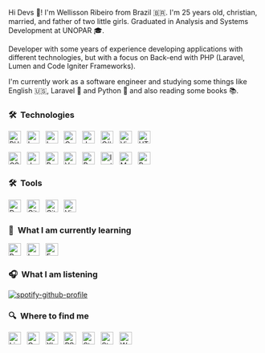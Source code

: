 Hi Devs 🖖! I'm Wellisson Ribeiro from Brazil 🇧🇷. I'm 25 years old, christian, married, and father of two little girls.
Graduated in Analysis and Systems Development at UNOPAR 🎓.

Developer with some years of experience developing applications with different technologies,
but with a focus on Back-end with PHP (Laravel, Lumen and Code Igniter Frameworks).

I'm currently work as a software engineer and studying some things like English 🇺🇸, Laravel 🐘 and Python 🐍 and also reading some books 📚.

### 🛠  Technologies

[<img alt="PHP" src="https://img.shields.io/badge/PHP-000?logo=php&logoColor=#23777BB4" height="25"/>][tech_tools_anchor]
&nbsp;
[<img alt="Laravel" src="https://img.shields.io/badge/Laravel-000?&logo=laravel&logoColor=#23FF2D20" height="25"/>][tech_tools_anchor]
&nbsp;
[<img alt="Lumen" src="https://img.shields.io/badge/Lumen-000?&logo=laravel&logoColor=#23FF2D20" height="25"/>][tech_tools_anchor]
&nbsp;
[<img alt="Code Igniter" src="https://img.shields.io/badge/Code Igniter-000?logo=codeigniter&logoColor=#EF4223" height="25"/>][tech_tools_anchor]
&nbsp;
[<img alt="JavaScript logo" src="https://img.shields.io/badge/JavaScript-000?logo=Javascript&logoColor=F7DF1E" title="JavaScript" height="25" />][tech_tools_anchor]
&nbsp;
[<img alt="C#" src="https://img.shields.io/badge/C%23-000?logo=c-sharp&logoColor=23563D7C" title="C#" height="25" />][tech_tools_anchor]
&nbsp;
[<img alt="Visual Basic" src="https://img.shields.io/badge/Visual Basic-000?logo=visual%20studio&logoColor=2A82BA" title="Visual Basic" height="25" />][tech_tools_anchor]
&nbsp;
[<img alt="HTML logo"  src="https://img.shields.io/badge/HTML-000?logo=html5&logoColor=E34F26" title="HTML5" height="25" />][tech_tools_anchor]

[<img alt="CSS3 logo" src="https://img.shields.io/badge/CSS-000?logo=css3&logoColor=1572B6" title="CSS" height="25" />][tech_tools_anchor]
&nbsp;
[<img alt="Jquery" src="https://img.shields.io/badge/jQuery-000?logo=jquery&logoColor=1572B6" height="25"/>][tech_tools_anchor]
&nbsp;
[<img alt="React Native" src="https://img.shields.io/badge/React-000?logo=react&logoColor=61DAFB" title="React" height="25" />][tech_tools_anchor]
&nbsp;
[<img alt="Vue.js" src="https://img.shields.io/badge/Vue.js-000?logo=vue.js&logoColor=4FC08D" height="25" />][tech_tools_anchor]
&nbsp;
[<img alt="Bootstrap" src="https://img.shields.io/badge/Bootstrap-000?logo=bootstrap&logoColor=#23563D7C" height="25"/>][tech_tools_anchor]
&nbsp;
[<img alt="Ionic" src="https://img.shields.io/badge/Ionic-000?logo=ionic&logoColor=#3880FF" height="25"/>][tech_tools_anchor]
&nbsp;
[<img alt="MySQL" src="https://img.shields.io/badge/MySQL-000?logo=mysql&logoColor=#00000F" height="25"/>][tech_tools_anchor]
&nbsp;
[<img alt="Postgres" src ="https://img.shields.io/badge/Postgres-000?logo=postgresql&logoColor=#23316192" height="25"/>][tech_tools_anchor]
&nbsp;

### 🛠  Tools
[<img alt="Docker" src="https://img.shields.io/badge/Docker-000?logo=docker&logoColor=#1572B6" height="25"/>][tech_tools_anchor]
&nbsp;
[<img alt="GitHub" src="https://img.shields.io/badge/Github-000?logo=github&logoColor=white" height="25"/>][tech_tools_anchor]
&nbsp;
[<img alt="GitHub Actions" src="https://img.shields.io/badge/Github Actions-000?logo=githubactions&logoColor=white" height="25"/>][tech_tools_anchor]
&nbsp;
[<img src="https://img.shields.io/badge/VS%20Code-000?logo=visual-studio-code&logoColor=007ACC" alt="Visual Studio Code logo" title="Visual Studio Code" height="25" />][tech_tools_anchor]
&nbsp;

### 📖  What I am currently learning

[<img alt="Python" src="https://img.shields.io/badge/Python-000?&logo=python&logoColor=#2314354C" height="25"/>][tech_tools_anchor]
&nbsp;
[<img alt="Laravel" src="https://img.shields.io/badge/Laravel-000?&logo=laravel&logoColor=#23FF2D20" height="25"/>][tech_tools_anchor]
&nbsp;
[<img alt="English" src="https://img.shields.io/badge/English-000" height="25"/>][tech_tools_anchor]
&nbsp;

### 🎧  What I am listening

[![spotify-github-profile](https://spotify-github-profile.vercel.app/api/view?uid=itd9eq7e1e947txikhoq350jh&cover_image=true&theme=novatorem)](https://github.com/kittinan/spotify-github-profile)

### 🔍  Where to find me

[<img src="https://img.shields.io/badge/LinkedIn-000?logo=linkedin&logoColor=0077B5" alt="LinkedIn logo" title="LinkedIn" height="25" />](https://www.linkedin.com/in/wellisson-ribeiro)
&nbsp;
[<img src="https://img.shields.io/badge/Gmail-000?logo=gmail&logoColor=#D14836" alt="Gmail" title="Gmail" height="25" />](mailto:welleh10@gmail.com)
&nbsp;
[<img src="https://img.shields.io/badge/Xbox-000?logo=xbox&logoColor=107C10" alt="Xbox Live" title="Xbox Live" height="25" />](Wbrucewayne)
&nbsp;
[<img src="https://img.shields.io/badge/PlayStation-000?logo=Playstation&logoColor=#003791" alt="PSN" title="PSN" height="25" />](https://psnprofiles.com/wriibeiro)
&nbsp;
[<img src="https://img.shields.io/badge/Steam-000?logo=steam&logoColor=white" alt="Steam" title="Steam" height="25" />](https://steamcommunity.com/id/bruuuuuce/)
&nbsp;
[<img src="https://img.shields.io/badge/Counter_Strike-000?logo=counter-strike&logoColor=#000000" alt="Steam" title="Steam" height="25" />](https://csgo-stats.com/player/bruuuuuce)
&nbsp;
[<img src="https://img.shields.io/badge/Personal Website-000?logo=wordpress&logoColor=#000000" alt="Website" title="Website" height="25" />](https://www.wribeiiro.com/)

[tech_tools_anchor]: #bonjour--
